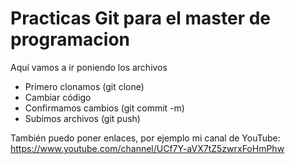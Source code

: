# Practicas Git para el master de programacion

Aquí vamos a ir poniendo los archivos

- Primero clonamos (git clone)
- Cambiar código
- Confirmamos cambios (git commit -m)
- Subimos archivos (git push)

También puedo poner enlaces, 
por ejemplo mi canal de YouTube:
<https://www.youtube.com/channel/UCf7Y-aVX7tZ5zwrxFoHmPhw>